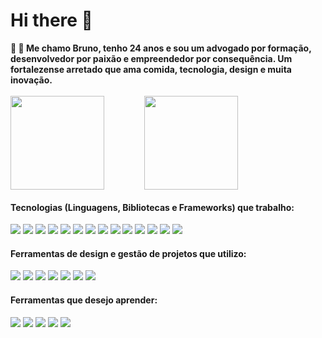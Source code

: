 <h1>Hi there 👋</h1>

<div>
 <strong> 🌵 🤖  Me chamo Bruno, tenho 24 anos e sou um advogado por formação, desenvolvedor por paixão e empreendedor por consequência. Um
fortalezense arretado que ama comida, tecnologia, design e muita inovação.</strong>
</div> <br>

<div style="display: flex;">
<img src="https://github-readme-stats.vercel.app/api?username=brumsilva&show_icons=true&theme=dark" height="150rem" style="margin-right:4rem;">
<img src="https://github-readme-stats.vercel.app/api/top-langs/?username=anuraghazra&layout=compact&theme=dark" height="150rem">
</div>

<div>
 <h4> Tecnologias (Linguagens, Bibliotecas e Frameworks) que trabalho:</h4>
 <span> <img src="https://img.shields.io/badge/html5-%23E34F26.svg?style=for-the-badge&logo=html5&logoColor=white"> </span>
 <span> <img src="https://img.shields.io/badge/css3-%231572B6.svg?style=for-the-badge&logo=css3&logoColor=white"> </span>
 <span> <img src="https://img.shields.io/badge/javascript-%23323330.svg?style=for-the-badge&logo=javascript&logoColor=%23F7DF1E"> </span>
 <span> <img src="https://img.shields.io/badge/jquery-%230769AD.svg?style=for-the-badge&logo=jquery&logoColor=white"> </span>
 <span> <img src="https://img.shields.io/badge/firebase-%23039BE5.svg?style=for-the-badge&logo=firebase"> </span>
 <span> <img src="https://img.shields.io/badge/node.js-6DA55F?style=for-the-badge&logo=node.js&logoColor=white"> </span>
 <span> <img src="https://img.shields.io/badge/SASS-hotpink.svg?style=for-the-badge&logo=SASS&logoColor=white"> </span>
 <span> <img src="https://img.shields.io/badge/bootstrap-%23563D7C.svg?style=for-the-badge&logo=bootstrap&logoColor=white"> </span>
 <span> <img src="https://img.shields.io/badge/angular-%23DD0031.svg?style=for-the-badge&logo=angular&logoColor=white"> </span>
  <span> <img src="https://img.shields.io/badge/react-%2320232a.svg?style=for-the-badge&logo=react&logoColor=%2361DAFB"> </span>
 <span> <img src="https://img.shields.io/badge/Flutter-%2302569B.svg?style=for-the-badge&logo=Flutter&logoColor=white"> </span>
 <span> <img src="https://img.shields.io/badge/dart-%230175C2.svg?style=for-the-badge&logo=dart&logoColor=white"> </span>
 <span> <img src="https://img.shields.io/badge/dart-%230175C2.svg?style=for-the-badge&logo=dart&logoColor=white"> </span>
 <span> <img src="https://img.shields.io/badge/blazor-%235C2D91.svg?style=for-the-badge&logo=blazor&logoColor=white"> </span>
</div>

<div>
 <h4> Ferramentas de design e gestão de projetos que utilizo:</h4>
 <span> <img src="https://img.shields.io/badge/adobeillustrator-%23FF9A00.svg?style=for-the-badge&logo=adobeillustrator&logoColor=white"> </span>
 <span> <img src="https://img.shields.io/badge/adobephotoshop-%2331A8FF.svg?style=for-the-badge&logo=adobephotoshop&logoColor=white"> </span>
 <span> <img src="https://img.shields.io/badge/figma-%23F24E1E.svg?style=for-the-badge&logo=figma&logoColor=white"> </span>
 <span> <img src="https://img.shields.io/badge/Canva-%2300C4CC.svg?style=for-the-badge&logo=Canva&logoColor=white"> </span>
 <span> <img src="https://img.shields.io/badge/Trello-%23026AA7.svg?style=for-the-badge&logo=Trello&logoColor=white"> </span>
 <span> <img src="https://img.shields.io/badge/Notion-%23000000.svg?style=for-the-badge&logo=notion&logoColor=white"> </span>
 <span> <img src="https://img.shields.io/badge/jira-%230A0FFF.svg?style=for-the-badge&logo=jira&logoColor=white"> </span>
</div>

<div>
 <h4> Ferramentas que desejo aprender:</h4>
 <span> <img src="https://img.shields.io/badge/vuejs-%2335495e.svg?style=for-the-badge&logo=vuedotjs&logoColor=%234FC08D"> </span>
 <span> <img src="https://img.shields.io/badge/tailwindcss-%2338B2AC.svg?style=for-the-badge&logo=tailwind-css&logoColor=white"> </span>
 <span> <img src="https://img.shields.io/badge/python-3670A0?style=for-the-badge&logo=python&logoColor=ffdd54"> </span>
 <span> <img src="https://img.shields.io/badge/svelte-%23f1413d.svg?style=for-the-badge&logo=svelte&logoColor=white"> </span>
 <span> <img src="https://img.shields.io/badge/Electron-191970?style=for-the-badge&logo=Electron&logoColor=white"> </span>
</div>
